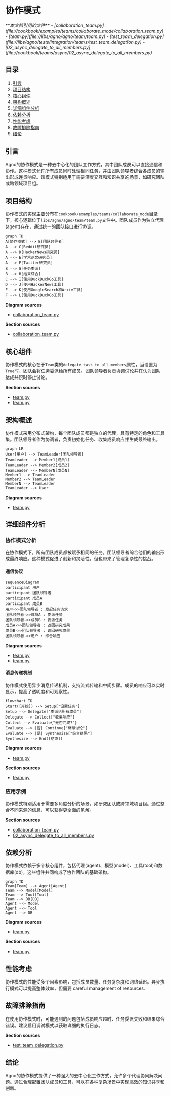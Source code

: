 # 协作模式

<cite>
**本文档引用的文件**
- [collaboration_team.py](file://cookbook/examples/teams/collaborate_mode/collaboration_team.py)
- [team.py](file://libs/agno/agno/team/team.py)
- [test_team_delegation.py](file://libs/agno/tests/integration/teams/test_team_delegation.py)
- [02_async_delegate_to_all_members.py](file://cookbook/teams/async/02_async_delegate_to_all_members.py)
</cite>

## 目录
1. [引言](#引言)
2. [项目结构](#项目结构)
3. [核心组件](#核心组件)
4. [架构概述](#架构概述)
5. [详细组件分析](#详细组件分析)
6. [依赖分析](#依赖分析)
7. [性能考虑](#性能考虑)
8. [故障排除指南](#故障排除指南)
9. [结论](#结论)

## 引言
Agno的协作模式是一种去中心化的团队工作方式，其中团队成员可以直接通信和协作。这种模式允许所有成员同时处理相同任务，并由团队领导者综合各成员的输出形成连贯响应。该模式特别适用于需要深度交互和知识共享的场景，如研究团队或跨领域项目组。

## 项目结构
协作模式的实现主要分布在`cookbook/examples/teams/collaborate_mode`目录下，核心逻辑位于`libs/agno/agno/team/team.py`文件中。团队成员作为独立代理(agent)存在，通过统一的团队接口进行协调。

```mermaid
graph TD
A[协作模式] --> B[团队领导者]
A --> C[Reddit研究员]
A --> D[HackerNews研究员]
A --> E[学术论文研究员]
A --> F[Twitter研究员]
B --> G[任务委派]
B --> H[结果综合]
C --> I[使用DuckDuckGo工具]
D --> J[使用HackerNews工具]
E --> K[使用GoogleSearch和Arxiv工具]
F --> L[使用DuckDuckGo工具]
```

**Diagram sources**
- [collaboration_team.py](file://cookbook/examples/teams/collaborate_mode/collaboration_team.py#L0-L105)

**Section sources**
- [collaboration_team.py](file://cookbook/examples/teams/collaborate_mode/collaboration_team.py#L0-L105)

## 核心组件
协作模式的核心在于`Team`类的`delegate_task_to_all_members`属性，当设置为`True`时，团队会将任务委派给所有成员。团队领导者负责协调讨论并在认为团队达成共识时停止讨论。

**Section sources**
- [team.py](file://libs/agno/agno/team/team.py#L4400-L4414)
- [team.py](file://libs/agno/agno/team/team.py#L5604-L5630)

## 架构概述
协作模式采用分布式架构，每个团队成员都是独立的代理，具有特定的角色和工具集。团队领导者作为协调者，负责初始化任务、收集成员响应并生成最终输出。

```mermaid
graph LR
User[用户] --> TeamLeader[团队领导者]
TeamLeader --> Member1[成员1]
TeamLeader --> Member2[成员2]
TeamLeader --> MemberN[成员N]
Member1 --> TeamLeader
Member2 --> TeamLeader
MemberN --> TeamLeader
TeamLeader --> User
```

**Diagram sources**
- [team.py](file://libs/agno/agno/team/team.py#L5700-L5899)

## 详细组件分析

### 协作模式分析
在协作模式下，所有团队成员都被赋予相同的任务，团队领导者综合他们的输出形成最终响应。这种模式促进了创新和灵活性，但也带来了管理复杂性的挑战。

#### 通信协议
```mermaid
sequenceDiagram
participant 用户
participant 团队领导者
participant 成员A
participant 成员B
用户->>团队领导者 : 发起任务请求
团队领导者->>成员A : 委派任务
团队领导者->>成员B : 委派任务
成员A->>团队领导者 : 返回研究成果
成员B->>团队领导者 : 返回研究成果
团队领导者->>用户 : 综合响应
```

**Diagram sources**
- [team.py](file://libs/agno/agno/team/team.py#L5604-L5630)
- [team.py](file://libs/agno/agno/team/team.py#L5714-L5737)

#### 消息传递机制
协作模式使用异步消息传递机制，支持流式传输和中间步骤。成员的响应可以实时显示，提高了透明度和可观察性。

```mermaid
flowchart TD
Start([开始]) --> Setup["设置任务"]
Setup --> Delegate["委派给所有成员"]
Delegate --> Collect["收集响应"]
Collect --> Evaluate{"是否完成?"}
Evaluate --> |否| Continue["继续讨论"]
Evaluate --> |是| Synthesize["综合结果"]
Synthesize --> End([结束])
```

**Diagram sources**
- [team.py](file://libs/agno/agno/team/team.py#L5700-L5899)

**Section sources**
- [team.py](file://libs/agno/agno/team/team.py#L5604-L5899)

### 应用示例
协作模式特别适用于需要多角度分析的场景，如研究团队或跨领域项目组。通过整合不同来源的信息，可以获得更全面的见解。

**Section sources**
- [collaboration_team.py](file://cookbook/examples/teams/collaborate_mode/collaboration_team.py#L0-L105)
- [02_async_delegate_to_all_members.py](file://cookbook/teams/async/02_async_delegate_to_all_members.py#L0-L86)

## 依赖分析
协作模式依赖于多个核心组件，包括代理(agent)、模型(model)、工具(tool)和数据库(db)。这些组件共同构成了协作团队的基础架构。

```mermaid
graph TD
Team[Team] --> Agent[Agent]
Team --> Model[Model]
Team --> Tool[Tool]
Team --> DB[DB]
Agent --> Model
Agent --> Tool
Agent --> DB
```

**Diagram sources**
- [team.py](file://libs/agno/agno/team/team.py#L0-L199)

**Section sources**
- [team.py](file://libs/agno/agno/team/team.py#L0-L699)

## 性能考虑
协作模式的性能受多个因素影响，包括成员数量、任务复杂度和网络延迟。异步执行模式可以提高整体效率，但需要 careful management of resources.

## 故障排除指南
在使用协作模式时，可能遇到的问题包括成员响应超时、任务委派失败和结果综合错误。建议启用调试模式以获取详细的执行日志。

**Section sources**
- [test_team_delegation.py](file://libs/agno/tests/integration/teams/test_team_delegation.py#L121-L146)

## 结论
Agno的协作模式提供了一种强大的去中心化工作方式，允许多个代理协同解决问题。通过合理配置团队成员和工具，可以在各种复杂场景中实现高效的知识共享和创新。